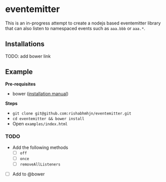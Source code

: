 eventemitter
============

This is an in-progress attempt to create a nodejs based eventemitter
library that can also listen to namespaced events such as `aaa.bbb` or `aaa.*`.


## Installations

TODO: add bower link


## Example
**Pre-requisites**
- bower ([installation manual](https://github.com/bower/bower#installing-bower))

**Steps**
- `git clone git@github.com:rishabhmhjn/eventemitter.git`
- `cd eventemitter && bower install`
- Open `examples/index.html`


### TODO
- Add the following methods
  - [ ] `off`
  - [ ] `once`
  - [ ] `removeAllListeners`
- [ ] Add to @bower
